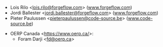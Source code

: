- Lois Rilo \<<lois.rilo@forgeflow.com>\> (www.forgeflow.com)
- Jordi Ballester \<<jordi.ballester@forgeflow.com>\>
  (www.forgeflow.com)
- Pieter Paulussen \<<pieterpaulussen@code-source.be>\>
  (www.code-source.be)
* OERP Canada \<<https://www.oerp.ca/>\>:
  - Foram Darji \<<fd@oerp.ca>\>
